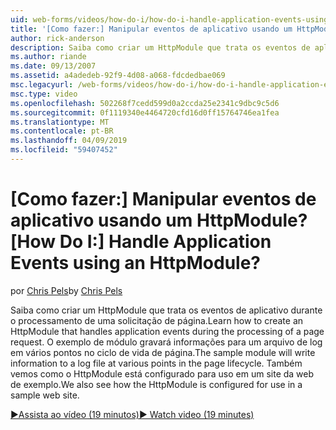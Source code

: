 ```yaml
---
uid: web-forms/videos/how-do-i/how-do-i-handle-application-events-using-an-httpmodule
title: '[Como fazer:] Manipular eventos de aplicativo usando um HttpModule? | Microsoft Docs'
author: rick-anderson
description: Saiba como criar um HttpModule que trata os eventos de aplicativo durante o processamento de uma solicitação de página. O exemplo de módulo gravará as informações em um log...
ms.author: riande
ms.date: 09/13/2007
ms.assetid: a4adedeb-92f9-4d08-a068-fdcdedbae069
msc.legacyurl: /web-forms/videos/how-do-i/how-do-i-handle-application-events-using-an-httpmodule
msc.type: video
ms.openlocfilehash: 502268f7cedd599d0a2ccda25e2341c9dbc9c5d6
ms.sourcegitcommit: 0f1119340e4464720cfd16d0ff15764746ea1fea
ms.translationtype: MT
ms.contentlocale: pt-BR
ms.lasthandoff: 04/09/2019
ms.locfileid: "59407452"
---
```

# <a name="how-do-i-handle-application-events-using-an-httpmodule"></a><span data-ttu-id="6e494-105">[Como fazer:] Manipular eventos de aplicativo usando um HttpModule?</span><span class="sxs-lookup"><span data-stu-id="6e494-105">[How Do I:] Handle Application Events using an HttpModule?</span></span>

<span data-ttu-id="6e494-106">por [Chris Pels](https://twitter.com/chrispels)</span><span class="sxs-lookup"><span data-stu-id="6e494-106">by [Chris Pels](https://twitter.com/chrispels)</span></span>

<span data-ttu-id="6e494-107">Saiba como criar um HttpModule que trata os eventos de aplicativo durante o processamento de uma solicitação de página.</span><span class="sxs-lookup"><span data-stu-id="6e494-107">Learn how to create an HttpModule that handles application events during the processing of a page request.</span></span> <span data-ttu-id="6e494-108">O exemplo de módulo gravará informações para um arquivo de log em vários pontos no ciclo de vida de página.</span><span class="sxs-lookup"><span data-stu-id="6e494-108">The sample module will write information to a log file at various points in the page lifecycle.</span></span> <span data-ttu-id="6e494-109">Também vemos como o HttpModule está configurado para uso em um site da web de exemplo.</span><span class="sxs-lookup"><span data-stu-id="6e494-109">We also see how the HttpModule is configured for use in a sample web site.</span></span>

[<span data-ttu-id="6e494-110">&#9654;Assista ao vídeo (19 minutos)</span><span class="sxs-lookup"><span data-stu-id="6e494-110">&#9654; Watch video (19 minutes)</span></span>](https://channel9.msdn.com/Blogs/ASP-NET-Site-Videos/how-do-i-handle-application-events-using-an-httpmodule)
